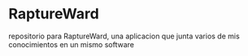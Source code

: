 # RaptureWard
repositorio para RaptureWard, una aplicacion que junta varios de mis conocimientos en un mismo software
